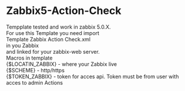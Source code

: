 # Zabbix5-Action-Check

Tempplate tested and work in zabbix 5.0.X.  
For use this Template you need import  
Template Zabbix Action Check.xml  
in you Zabbix  
and linked for your zabbix-web server.  
Macros in template  
{$LOCATIN_ZABBIX} - where your Zabbix live  
{$SCHEME} - http/https  
{$TOKEN_ZABBIX} - token for acces api. Token must be from user with acces to admin Actions  
